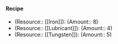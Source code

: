 #### Recipe
- (Resource:: [[Iron]]): (Amount:: 8)
- (Resource:: [[Lubricant]]): (Amount:: 4)
- (Resource:: [[Tungsten]]): (Amount:: 5)
